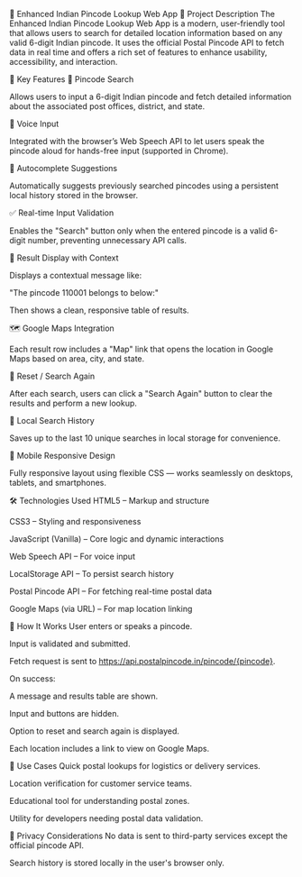 📍 Enhanced Indian Pincode Lookup Web App
📝 Project Description
The Enhanced Indian Pincode Lookup Web App is a modern, user-friendly tool that allows users to search for detailed location information based on any valid 6-digit Indian pincode. It uses the official Postal Pincode API to fetch data in real time and offers a rich set of features to enhance usability, accessibility, and interaction.

🎯 Key Features
🔎 Pincode Search

Allows users to input a 6-digit Indian pincode and fetch detailed information about the associated post offices, district, and state.

🎤 Voice Input

Integrated with the browser’s Web Speech API to let users speak the pincode aloud for hands-free input (supported in Chrome).

🧠 Autocomplete Suggestions

Automatically suggests previously searched pincodes using a persistent local history stored in the browser.

✅ Real-time Input Validation

Enables the "Search" button only when the entered pincode is a valid 6-digit number, preventing unnecessary API calls.

📌 Result Display with Context

Displays a contextual message like:

"The pincode 110001 belongs to below:"

Then shows a clean, responsive table of results.

🗺️ Google Maps Integration

Each result row includes a "Map" link that opens the location in Google Maps based on area, city, and state.

🔄 Reset / Search Again

After each search, users can click a "Search Again" button to clear the results and perform a new lookup.

💾 Local Search History

Saves up to the last 10 unique searches in local storage for convenience.

📱 Mobile Responsive Design

Fully responsive layout using flexible CSS — works seamlessly on desktops, tablets, and smartphones.

🛠️ Technologies Used
HTML5 – Markup and structure

CSS3 – Styling and responsiveness

JavaScript (Vanilla) – Core logic and dynamic interactions

Web Speech API – For voice input

LocalStorage API – To persist search history

Postal Pincode API – For fetching real-time postal data

Google Maps (via URL) – For map location linking

🚀 How It Works
User enters or speaks a pincode.

Input is validated and submitted.

Fetch request is sent to https://api.postalpincode.in/pincode/{pincode}.

On success:

A message and results table are shown.

Input and buttons are hidden.

Option to reset and search again is displayed.

Each location includes a link to view on Google Maps.

📂 Use Cases
Quick postal lookups for logistics or delivery services.

Location verification for customer service teams.

Educational tool for understanding postal zones.

Utility for developers needing postal data validation.

🔐 Privacy Considerations
No data is sent to third-party services except the official pincode API.

Search history is stored locally in the user's browser only.

